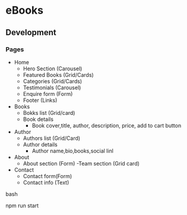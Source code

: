 # eBooks
## Development

### Pages


- Home
    - Hero Section (Carousel)
    - Featured Books (Grid/Cards)
    - Categories (Grid/Cards)
    - Testimonials (Carousel)
    - Enquire form (Form)
    - Footer (Links)
- Books
    - Bokks list (Grid/card)
    - Book details
        - Book cover,title, author, description, price, add to cart button
- Author
    - Authors list (Grid/Card)
    - Author details
        - Author name,bio,books,social linl
- About
    - About section (Form)
    -Team section (Grid card)
- Contact   
    - Contact form(Form)
    - Contact info (Text)

bash

npm run start
